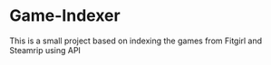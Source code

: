 # Game-Indexer
 This is a small project based on indexing the games from Fitgirl and Steamrip using API
